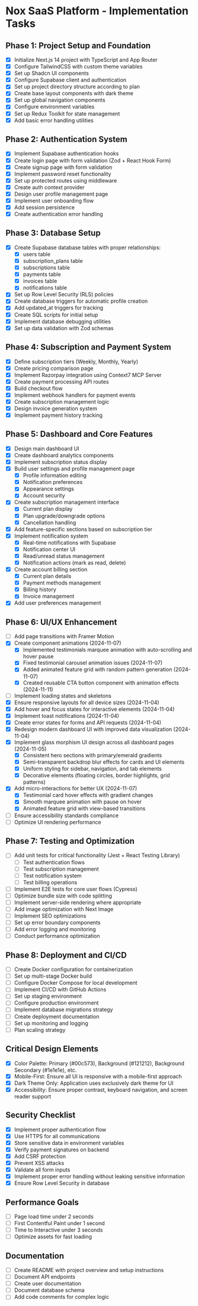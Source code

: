 # Nox SaaS Platform - Implementation Tasks

## Phase 1: Project Setup and Foundation
- [x] Initialize Next.js 14 project with TypeScript and App Router
- [x] Configure TailwindCSS with custom theme variables
- [x] Set up Shadcn UI components
- [x] Configure Supabase client and authentication
- [x] Set up project directory structure according to plan
- [x] Create base layout components with dark theme
- [x] Set up global navigation components
- [x] Configure environment variables
- [x] Set up Redux Toolkit for state management
- [x] Add basic error handling utilities

## Phase 2: Authentication System
- [x] Implement Supabase authentication hooks
- [x] Create login page with form validation (Zod + React Hook Form)
- [x] Create signup page with form validation
- [x] Implement password reset functionality
- [x] Set up protected routes using middleware
- [x] Create auth context provider
- [x] Design user profile management page
- [x] Implement user onboarding flow
- [x] Add session persistence
- [x] Create authentication error handling

## Phase 3: Database Setup
- [x] Create Supabase database tables with proper relationships:
  - [x] users table
  - [x] subscription_plans table
  - [x] subscriptions table
  - [x] payments table
  - [x] invoices table
  - [x] notifications table
- [x] Set up Row Level Security (RLS) policies
- [x] Create database triggers for automatic profile creation
- [x] Add updated_at triggers for tracking
- [x] Create SQL scripts for initial setup
- [x] Implement database debugging utilities
- [x] Set up data validation with Zod schemas

## Phase 4: Subscription and Payment System
- [x] Define subscription tiers (Weekly, Monthly, Yearly)
- [x] Create pricing comparison page
- [x] Implement Razorpay integration using Context7 MCP Server
- [x] Create payment processing API routes
- [x] Build checkout flow
- [x] Implement webhook handlers for payment events
- [x] Create subscription management logic
- [x] Design invoice generation system
- [x] Implement payment history tracking

## Phase 5: Dashboard and Core Features
- [x] Design main dashboard UI
- [x] Create dashboard analytics components
- [x] Implement subscription status display
- [x] Build user settings and profile management page
  - [x] Profile information editing
  - [x] Notification preferences
  - [x] Appearance settings
  - [x] Account security
- [x] Create subscription management interface
  - [x] Current plan display
  - [x] Plan upgrade/downgrade options
  - [x] Cancellation handling
- [x] Add feature-specific sections based on subscription tier
- [x] Implement notification system
  - [x] Real-time notifications with Supabase
  - [x] Notification center UI
  - [x] Read/unread status management
  - [x] Notification actions (mark as read, delete)
- [x] Create account billing section
  - [x] Current plan details
  - [x] Payment methods management
  - [x] Billing history
  - [x] Invoice management
- [x] Add user preferences management

## Phase 6: UI/UX Enhancement
- [ ] Add page transitions with Framer Motion
- [x] Create component animations (2024-11-07)
  - [x] Implemented testimonials marquee animation with auto-scrolling and hover pause
  - [x] Fixed testimonial carousel animation issues (2024-11-07)
  - [x] Added animated feature grid with random pattern generation (2024-11-07)
  - [x] Created reusable CTA button component with animation effects (2024-11-11)
- [ ] Implement loading states and skeletons
- [x] Ensure responsive layouts for all device sizes (2024-11-04)
- [x] Add hover and focus states for interactive elements (2024-11-04)
- [x] Implement toast notifications (2024-11-04)
- [x] Create error states for forms and API requests (2024-11-04)
- [x] Redesign modern dashboard UI with improved data visualization (2024-11-04)
- [x] Implement glass morphism UI design across all dashboard pages (2024-11-05)
  - [x] Consistent hero sections with primary/emerald gradients
  - [x] Semi-transparent backdrop blur effects for cards and UI elements
  - [x] Uniform styling for sidebar, navigation, and tab elements
  - [x] Decorative elements (floating circles, border highlights, grid patterns)
- [x] Add micro-interactions for better UX (2024-11-07)
  - [x] Testimonial card hover effects with gradient changes
  - [x] Smooth marquee animation with pause on hover
  - [x] Animated feature grid with view-based transitions
- [ ] Ensure accessibility standards compliance
- [ ] Optimize UI rendering performance

## Phase 7: Testing and Optimization
- [ ] Add unit tests for critical functionality (Jest + React Testing Library)
  - [ ] Test authentication flows
  - [ ] Test subscription management
  - [ ] Test notification system
  - [ ] Test billing operations
- [ ] Implement E2E tests for core user flows (Cypress)
- [ ] Optimize bundle size with code splitting
- [ ] Implement server-side rendering where appropriate
- [ ] Add image optimization with Next Image
- [ ] Implement SEO optimizations
- [ ] Set up error boundary components
- [ ] Add error logging and monitoring
- [ ] Conduct performance optimization

## Phase 8: Deployment and CI/CD
- [ ] Create Docker configuration for containerization
- [ ] Set up multi-stage Docker build
- [ ] Configure Docker Compose for local development
- [ ] Implement CI/CD with GitHub Actions
- [ ] Set up staging environment
- [ ] Configure production environment
- [ ] Implement database migrations strategy
- [ ] Create deployment documentation
- [ ] Set up monitoring and logging
- [ ] Plan scaling strategy

## Critical Design Elements
- [x] Color Palette: Primary (#00c573), Background (#121212), Background Secondary (#1e1e1e), etc.
- [x] Mobile-First: Ensure all UI is responsive with a mobile-first approach
- [x] Dark Theme Only: Application uses exclusively dark theme for UI
- [x] Accessibility: Ensure proper contrast, keyboard navigation, and screen reader support

## Security Checklist
- [x] Implement proper authentication flow
- [x] Use HTTPS for all communications
- [x] Store sensitive data in environment variables
- [x] Verify payment signatures on backend
- [x] Add CSRF protection
- [x] Prevent XSS attacks
- [x] Validate all form inputs
- [x] Implement proper error handling without leaking sensitive information
- [x] Ensure Row Level Security in database

## Performance Goals
- [ ] Page load time under 2 seconds
- [ ] First Contentful Paint under 1 second
- [ ] Time to Interactive under 3 seconds
- [ ] Optimize assets for fast loading

## Documentation
- [ ] Create README with project overview and setup instructions
- [ ] Document API endpoints
- [ ] Create user documentation
- [ ] Document database schema
- [ ] Add code comments for complex logic 
